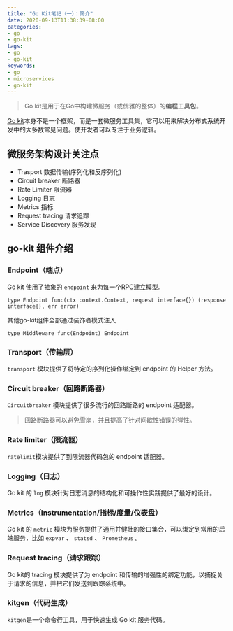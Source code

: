```yaml
---
title: "Go Kit笔记（一）：简介"
date: 2020-09-13T11:38:39+08:00
categories:
- go
- go-kit
tags:
- go
- go-kit
keywords:
- go
- microservices
- go-kit
---
```


> Go kit是用于在Go中构建微服务（或优雅的整体）的**编程工具包**。

[Go kit](https://github.com/go-kit/kit)本身不是一个框架，而是一套微服务工具集，它可以用来解决分布式系统开发中的大多数常见问题。使开发者可以专注于业务逻辑。

<!--more-->

## 微服务架构设计关注点

* Trasport 数据传输(序列化和反序列化)
* Circuit breaker 断路器
* Rate Limiter 限流器
* Logging 日志
* Metrics 指标
* Request tracing 请求追踪
* Service Discovery 服务发现


## go-kit 组件介绍

### Endpoint（端点）

Go kit 使用了抽象的 `endpoint` 来为每一个RPC建立模型。

```
type Endpoint func(ctx context.Context, request interface{}) (response interface{}, err error)
```

其他go-kit组件全部通过装饰者模式注入

```
type Middleware func(Endpoint) Endpoint
```

### Transport（传输层）

`transport` 模块提供了将特定的序列化操作绑定到 endpoint 的 Helper 方法。

### Circuit breaker（回路断路器）

`Circuitbreaker` 模块提供了很多流行的回路断路的 endpoint 适配器。

> 回路断路器可以避免雪崩，并且提高了针对间歇性错误的弹性。

### Rate limiter（限流器）

`ratelimit`模块提供了到限流器代码包的 endpoint 适配器。

### Logging（日志）

Go kit 的 `log` 模块针对日志消息的结构化和可操作性实践提供了最好的设计。 

### Metrics（Instrumentation/指标/度量/仪表盘）

Go kit 的 `metric` 模块为服务提供了通用并健壮的接口集合，可以绑定到常用的后端服务，比如 `expvar` 、 `statsd` 、 `Prometheus` 。

### Request tracing（请求跟踪）

Go kit的 tracing 模块提供了为 endpoint 和传输的增强性的绑定功能，以捕捉关于请求的信息，并把它们发送到跟踪系统中。

### kitgen（代码生成）

`kitgen`是一个命令行工具，用于快速生成 Go kit 服务代码。